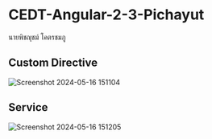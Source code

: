# CEDT-Angular-2-3-Pichayut
 นายพิชญุชม์ โคตรชมภู <br>
 ## Custom Directive
![Screenshot 2024-05-16 151104](https://github.com/LLO542/CEDT-Angular-2-3-Pichayut/assets/143489255/90ebe7c1-0189-4cd5-b28a-21eed5f319a7)
 ## Service
![Screenshot 2024-05-16 151205](https://github.com/LLO542/CEDT-Angular-2-3-Pichayut/assets/143489255/d95ebae4-4b7c-4f6e-92b8-38992d77c59e)
